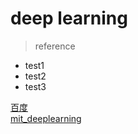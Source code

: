 # deep learning

> reference
- test1
- test2
- test3  

[百度]("https://www.baidu.com/")  
[mit_deeplearning]("http://www.deeplearningbook.org/")  
